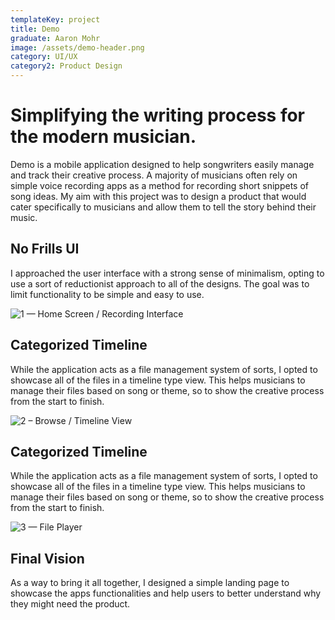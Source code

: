```yaml
---
templateKey: project
title: Demo
graduate: Aaron Mohr
image: /assets/demo-header.png
category: UI/UX
category2: Product Design
---
```

# Simplifying the writing process for the modern musician.

Demo is a mobile application designed to help songwriters easily manage and track their creative process. A majority of musicians often rely on simple voice recording apps as a method for recording short snippets of song ideas. My aim with this project was to design a product that would cater specifically to musicians and allow them to tell the story behind their music.



## No Frills UI

I approached the user interface with a strong sense of minimalism, opting to use a sort of reductionist approach to all of the designs. The goal was to limit functionality to be simple and easy to use.

![1 — Home Screen / Recording Interface](/assets/demo-home.png)



## Categorized Timeline

While the application acts as a file management system of sorts, I opted to showcase all of the files in a timeline type view. This helps musicians to manage their files based on song or theme, so to show the creative process from the start to finish.

![2 – Browse / Timeline View](/assets/demo-browse.png)



## Categorized Timeline

While the application acts as a file management system of sorts, I opted to showcase all of the files in a timeline type view. This helps musicians to manage their files based on song or theme, so to show the creative process from the start to finish.

![3 — File Player](/assets/demo-files.png)



## Final Vision

As a way to bring it all together, I designed a simple landing page to showcase the apps functionalities and help users to better understand why they might need the product.
